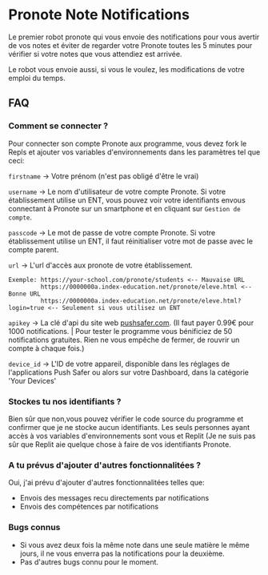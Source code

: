 
# Pronote Note Notifications

Le premier robot pronote qui vous envoie des notifications pour vous avertir de vos notes et éviter de regarder votre Pronote toutes les 5 minutes pour vérifier si votre notes que vous attendiez est arrivée.

Le robot vous envoie aussi, si vous le voulez, les modifications de votre emploi du temps.
## FAQ

### Comment se connecter ?

Pour connecter son compte Pronote aux programme, vous devez fork le Repls et ajouter vos variables d'environnements dans les paramètres tel que ceci:

`firstname` -> Votre prénom (n'est pas obligé d'être le vrai)

`username` -> Le nom d'utilisateur de votre compte Pronote. Si votre établissement utilise un ENT, vous pouvez voir votre identifiants envous connectant à Pronote sur un smartphone et en cliquant sur `Gestion de compte`.

`passcode` -> Le mot de passe de votre compte Pronote. Si votre établissement utilise un ENT, il faut réinitialiser votre mot de passe avec le compte parent.

`url` -> L'url d'accès aux pronote de votre établissement.
```
Exemple: https://your-school.com/pronote/students <-- Mauvaise URL
         https://0000000a.index-education.net/pronote/eleve.html <-- Bonne URL
         https://0000000a.index-education.net/pronote/eleve.html?login=true <-- Seulement si vous utilisez un ENT
```
`apikey` -> La clé d'api du site web [pushsafer.com](https://www.pushsafer.com/). (Il faut payer 0.99€ pour 1000 notifications. | Pour tester le programme vous bénificiez de 50 notifications gratuites. Rien ne vous empêche de fermer, de rouvrir un compte à chaque fois.)

`device_id` -> L'ID de votre appareil, disponible dans les réglages de l'applications Push Safer ou alors sur votre Dashboard, dans la catégorie 'Your Devices'

### Stockes tu nos identifiants ?

Bien sûr que non,vous pouvez vérifier le code source du programme et confirmer que je ne stocke aucun identifiants. Les seuls personnes ayant accès à vos variables d'environnements sont vous et Replit (Je ne suis pas sûr que Replit aie quelque chose à faire de vos identifiants Pronote.

### A tu prévus d'ajouter d'autres fonctionnalitées ?

Oui, j'ai prévu d'ajouter d'autres fonctionnalitées telles que:
- Envois des messages recu directements par notifications
- Envois des compétences par notifications

### Bugs connus
- Si vous avez deux fois la même note dans une seule matière le même jours, il ne vous enverra pas la notifications pour la deuxième.
- Pas d'autres bugs connu pour le moment.